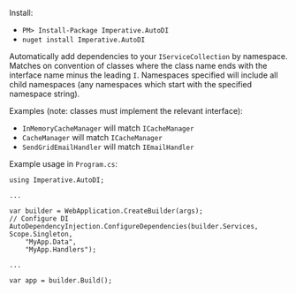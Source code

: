 Install:

- `PM> Install-Package Imperative.AutoDI`
- `nuget install Imperative.AutoDI`

Automatically add dependencies to your `IServiceCollection` by namespace. Matches on convention of classes where the class name ends with the interface name minus the leading `I`. Namespaces specified will include all child namespaces (any namespaces which start with the specified namespace string).

Examples (note: classes must implement the relevant interface):

- `InMemoryCacheManager` will match `ICacheManager`
- `CacheManager` will match `ICacheManager`
- `SendGridEmailHandler` will match `IEmailHandler`

Example usage in `Program.cs`:

```
using Imperative.AutoDI;

...

var builder = WebApplication.CreateBuilder(args);
// Configure DI
AutoDependencyInjection.ConfigureDependencies(builder.Services, Scope.Singleton, 
    "MyApp.Data", 
    "MyApp.Handlers");

...

var app = builder.Build();
```
